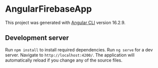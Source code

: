# AngularFirebaseApp

This project was generated with [Angular CLI](https://github.com/angular/angular-cli) version 16.2.9.

## Development server
Run `npm install` to install required dependencies.
Run `ng serve` for a dev server. Navigate to `http://localhost:4200/`. The application will automatically reload if you change any of the source files.
